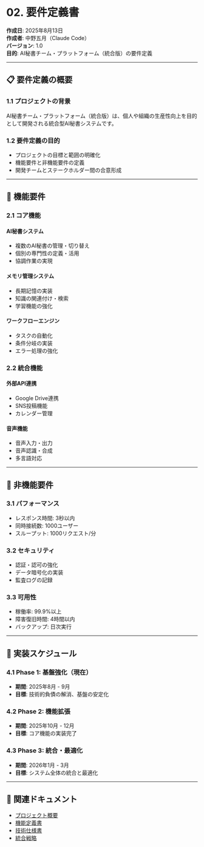 # 02. 要件定義書

**作成日**: 2025年8月13日  
**作成者**: 中野五月（Claude Code）  
**バージョン**: 1.0  
**目的**: AI秘書チーム・プラットフォーム（統合版）の要件定義

---

## 📋 要件定義の概要

### 1.1 プロジェクトの背景
AI秘書チーム・プラットフォーム（統合版）は、個人や組織の生産性向上を目的として開発される統合型AI秘書システムです。

### 1.2 要件定義の目的
- プロジェクトの目標と範囲の明確化
- 機能要件と非機能要件の定義
- 開発チームとステークホルダー間の合意形成

---

## 🎯 機能要件

### 2.1 コア機能

#### **AI秘書システム**
- 複数のAI秘書の管理・切り替え
- 個別の専門性の定義・活用
- 協調作業の実現

#### **メモリ管理システム**
- 長期記憶の実装
- 知識の関連付け・検索
- 学習機能の強化

#### **ワークフローエンジン**
- タスクの自動化
- 条件分岐の実装
- エラー処理の強化

### 2.2 統合機能

#### **外部API連携**
- Google Drive連携
- SNS投稿機能
- カレンダー管理

#### **音声機能**
- 音声入力・出力
- 音声認識・合成
- 多言語対応

---

## 🔧 非機能要件

### 3.1 パフォーマンス
- レスポンス時間: 3秒以内
- 同時接続数: 1000ユーザー
- スループット: 1000リクエスト/分

### 3.2 セキュリティ
- 認証・認可の強化
- データ暗号化の実装
- 監査ログの記録

### 3.3 可用性
- 稼働率: 99.9%以上
- 障害復旧時間: 4時間以内
- バックアップ: 日次実行

---

## 📅 実装スケジュール

### 4.1 Phase 1: 基盤強化（現在）
- **期間**: 2025年8月 - 9月
- **目標**: 技術的負債の解消、基盤の安定化

### 4.2 Phase 2: 機能拡張
- **期間**: 2025年10月 - 12月
- **目標**: コア機能の実装完了

### 4.3 Phase 3: 統合・最適化
- **期間**: 2026年1月 - 3月
- **目標**: システム全体の統合と最適化

---

## 🔗 関連ドキュメント

- [プロジェクト概要](./01-project-overview.md)
- [機能定義書](./03-functional-definition.md)
- [技術仕様書](./04-technical-specification.md)
- [統合戦略](../operations/integration/01-integration-strategy.md)
